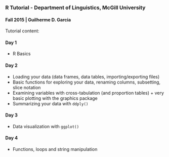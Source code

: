 ### R Tutorial - Department of Linguistics, McGill University
#### Fall 2015 | Guilherme D. Garcia

Tutorial content:

#### Day 1

- R Basics

#### Day 2

- Loading your data (data frames, data tables, importing/exporting files)
- Basic functions for exploring your data, renaming columns, subsetting, slice notation
- Examining variables with cross-tabulation (and proportion tables) + very basic plotting with the graphics package
- Summarizing your data with ```ddply()```

#### Day 3

- Data visualization with ```ggplot()```

#### Day 4

- Functions, loops and string manipulation
